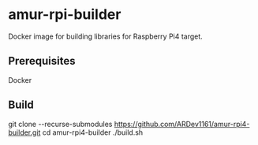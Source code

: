 amur-rpi-builder
===

Docker image for building libraries for Raspberry Pi4 target.

## Prerequisites
Docker

## Build
git clone --recurse-submodules https://github.com/ARDev1161/amur-rpi4-builder.git
cd amur-rpi4-builder
./build.sh
